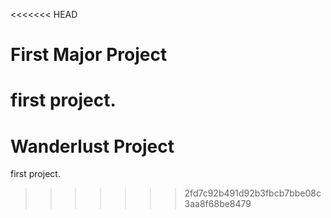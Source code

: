 <<<<<<< HEAD
# First Major Project
 first project.
=======
# Wanderlust Project
 first project.
>>>>>>> 2fd7c92b491d92b3fbcb7bbe08c3aa8f68be8479
